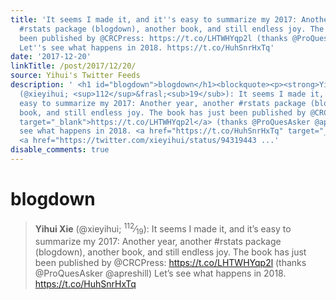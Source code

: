 ```yaml
---
title: 'It seems I made it, and it''s easy to summarize my 2017: Another year, another
  #rstats package (blogdown), another book, and still endless joy. The book has just
  been published by @CRCPress: https://t.co/LHTWHYqp2l (thanks @ProQuesAsker @apreshill)
  Let''s see what happens in 2018. https://t.co/HuhSnrHxTq'
date: '2017-12-20'
linkTitle: /post/2017/12/20/
source: Yihui's Twitter Feeds
description: ' <h1 id="blogdown">blogdown</h1><blockquote><p><strong>Yihui Xie</strong>
  (@xieyihui; <sup>112</sup>&frasl;<sub>19</sub>): It seems I made it, and it&rsquo;s
  easy to summarize my 2017: Another year, another #rstats package (blogdown), another
  book, and still endless joy. The book has just been published by @CRCPress: <a href="https://t.co/LHTWHYqp2l"
  target="_blank">https://t.co/LHTWHYqp2l</a> (thanks @ProQuesAsker @apreshill) Let&rsquo;s
  see what happens in 2018. <a href="https://t.co/HuhSnrHxTq" target="_blank">https://t.co/HuhSnrHxTq</a>
  <a href="https://twitter.com/xieyihui/status/94319443 ...'
disable_comments: true
---
```

 <h1 id="blogdown">blogdown</h1><blockquote><p><strong>Yihui Xie</strong> (@xieyihui; <sup>112</sup>&frasl;<sub>19</sub>): It seems I made it, and it&rsquo;s easy to summarize my 2017: Another year, another #rstats package (blogdown), another book, and still endless joy. The book has just been published by @CRCPress: <a href="https://t.co/LHTWHYqp2l" target="_blank">https://t.co/LHTWHYqp2l</a> (thanks @ProQuesAsker @apreshill) Let&rsquo;s see what happens in 2018. <a href="https://t.co/HuhSnrHxTq" target="_blank">https://t.co/HuhSnrHxTq</a> <a href="https://twitter.com/xieyihui/status/94319443 ...